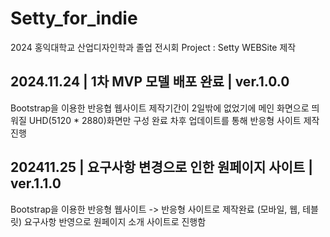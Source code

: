 # Setty_for_indie
2024 홍익대학교 산업디자인학과 졸업 전시회 
Project : Setty WEBSite 제작

## 2024.11.24  |  1차 MVP 모델 배포 완료 | ver.1.0.0
Bootstrap을 이용한 반응협 웹사이트
제작기간이 2일밖에 없었기에 메인 화면으로 띄워질 UHD(5120 * 2880)화면만 구성 완료
차후 업데이트를 통해 반응형 사이트 제작 진행

## 202411.25 | 요구사항 변경으로 인한 원페이지 사이트 | ver.1.1.0
Bootstrap을 이용한 반응형 웹사이트 -> 반응형 사이트로 제작완료 (모바일, 웹, 테블릿)
요구사항 반영으로 원페이지 소개 사이트로 진행함
